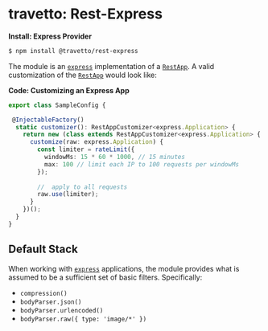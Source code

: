 travetto: Rest-Express
===

**Install: Express Provider**
```bash
$ npm install @travetto/rest-express
```

The module is an [`express`](https://expressjs.com/) implementation of a [`RestApp`](https://github.com/travetto/travetto/tree/master/module/rest). A valid customization of the [`RestApp`](./src/app.ts) would look like:


**Code: Customizing an Express App**
```typescript
export class SampleConfig {

 @InjectableFactory()
  static customizer(): RestAppCustomizer<express.Application> {
    return new (class extends RestAppCustomizer<express.Application> {
      customize(raw: express.Application) {
        const limiter = rateLimit({
          windowMs: 15 * 60 * 1000, // 15 minutes
          max: 100 // limit each IP to 100 requests per windowMs
        });
       
        //  apply to all requests
        raw.use(limiter);
      }
    })();
  }
}
```

## Default Stack
When working with [`express`](https://expressjs.com) applications, the module provides what is assumed to be a sufficient set of basic filters. Specifically:
* ```compression()```
* ```bodyParser.json()```
* ```bodyParser.urlencoded()```
* ```bodyParser.raw({ type: 'image/*' })```